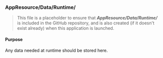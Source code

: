 ﻿### AppResource/Data/Runtime/
> This file is a placeholder to ensure that ***AppResource/Data/Runtime/*** is included in the GitHub repository, and is also
created (if it doesn't exist already) when this application is launched.

#### Purpose
Any data needed at runtime should be stored here.